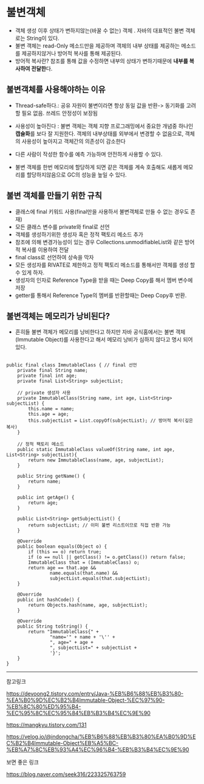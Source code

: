 # 불변객체
- 객체 생성 이후 상태가 변하지않는(바꿀 수 없는) 객체 . 자바의 대표적인 불변 객체로는 String이 있다.
- 불변 객체는 read-Only 메소드만을 제공하며 객체의 내부 상태를 제공하는 메소드를 제공하지않거나 방어적 복사를 통해 제공된다. 
- 방어적 복사란? 참조를 통해 값을 수정하면 내부의 상태가 변하기때문에 **내부를 복사하여 전달한**다.

## 불변객체를 사용해야하는 이유
- Thread-safe하다.: 공유 자원이 불변이라면 항상 동일 값을 반환-> 동기화를 고려할 필요 없음. 쓰레드 안정성이 보장됨
- 사용성이 높아진다 : 불변 객체는 객체 지향 프로그래밍에서 중요한 개념중 하나인 **캡슐화**를 보다 잘 지원한다. 객체의 내부상태를 외부에서 변경할 수 없음으로, 객체의 사용성이 높아지고 객체간의 의존성이 감소한다

- 다른 사람이 작성한 함수를 예측 가능하며 안전하게 사용할 수 있다.
- 불변 객체를 한번 메모리에 할당하게 되면 같은 객체를 계속 호출해도 새롭게 메모리를 할당하지않음으로 GC의 성능을 높일 수 있다. 


## 불변 객체를 만들기 위한 규칙
- 클래스에 final 키워드 사용(final만을 사용하서 불변객체로 만들 수 없는 경우도 존재)
- 모든 클래스 변수를 private와 final로 선언
- 객체를 생성하기위한 생성자 혹은 정적 팩토리 메소드 추가
- 참조에 의해 변경가능성이 있는 경우 Collections.unmodifiableList와 같은 방어적 복사를 이용하여 전달
- final class로 선언하여 상속을 막자
- 모든 생성자를 RIVATE로 제한하고 정적 팩토리 메소드를 통해서만 객체를 생성 할수 있게 하자.
- 생성자의 인자로 Reference Type을 받을 때는 Deep Copy를 해서 멤버 변수에 저장
- getter를 통해서 Reference Type의 멤버를 반환할때는 Deep Copy후 반환.


## 불변객체는 메모리가 낭비된다?
- 흔히들 불변 객체가 메모리를 낭비한다고 하지만 자바 공식홈에서는 불변 객체(Immutable Object)를 사용한다고 해서 메모리 낭비가 심하지 않다고 명시 되어있다.


```

public final class ImmutableClass { // final 선언
    private final String name;
    private final int age;
    private final List<String> subjectList;

    // private 생성자 사용
    private ImmutableClass(String name, int age, List<String> subjectList) {
        this.name = name;
        this.age = age;
        this.subjectList = List.copyOf(subjectList); // 방어적 복사(깊은 복사)
    }

    // 정적 팩토리 메소드
    public static ImmutableClass valueOf(String name, int age, List<String> subjectList){
        return new ImmutableClass(name, age, subjectList);
    }

    public String getName() {
        return name;
    }

    public int getAge() {
        return age;
    }

    public List<String> getSubjectList() {
        return subjectList; // 이미 불변 리스트이므로 직접 반환 가능
    }

    @Override
    public boolean equals(Object o) {
        if (this == o) return true;
        if (o == null || getClass() != o.getClass()) return false;
        ImmutableClass that = (ImmutableClass) o;
        return age == that.age &&
                name.equals(that.name) &&
                subjectList.equals(that.subjectList);
    }

    @Override
    public int hashCode() {
        return Objects.hash(name, age, subjectList);
    }

    @Override
    public String toString() {
        return "ImmutableClass{" +
                "name='" + name + '\'' +
                ", age=" + age +
                ", subjectList=" + subjectList +
                '}';
    }
}

```
----
참고링크 

https://devoong2.tistory.com/entry/Java-%EB%B6%88%EB%B3%80-%EA%B0%9D%EC%B2%B4Immutable-Object-%EC%97%90-%EB%8C%80%ED%95%B4-%EC%95%8C%EC%95%84%EB%B3%B4%EC%9E%90

https://mangkyu.tistory.com/131

https://velog.io/@indongcha/%EB%B6%88%EB%B3%80%EA%B0%9D%EC%B2%B4Immutable-Object%EB%A5%BC-%EB%A7%8C%EB%93%A4%EC%96%B4-%EB%B3%B4%EC%9E%90


보면 좋은 링크 

https://blog.naver.com/seek316/223325763759